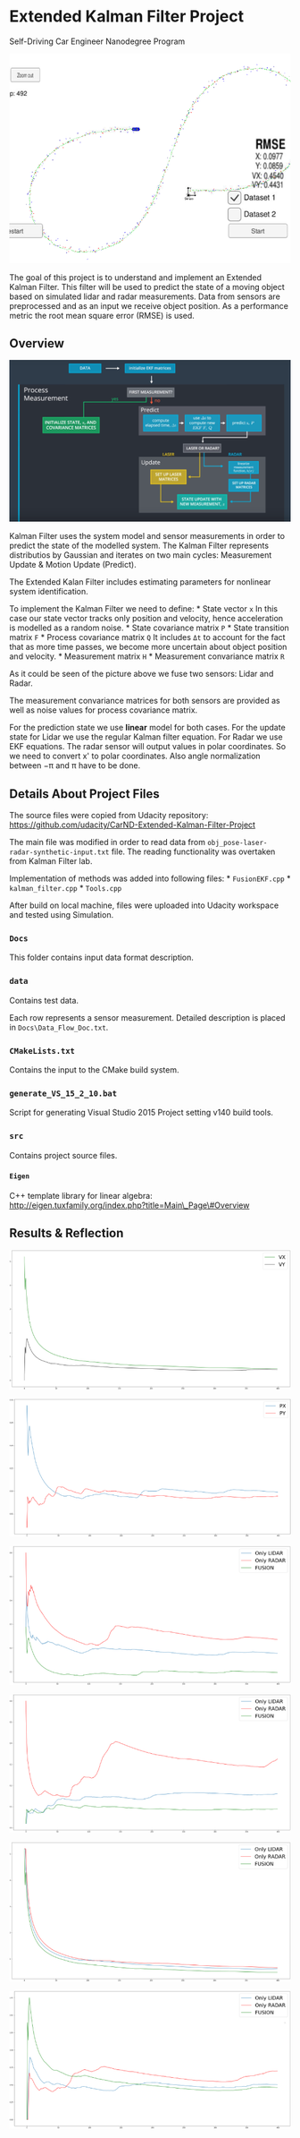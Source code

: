 Extended Kalman Filter Project
==============================

Self-Driving Car Engineer Nanodegree Program

![Simulator](results/Simulator.png)

The goal of this project is to understand and implement an Extended
Kalman Filter. This filter will be used to predict the state of a moving
object based on simulated lidar and radar measurements. Data from
sensors are preprocessed and as an input we receive object position. As
a performance metric the root mean square error (RMSE) is used.

Overview
--------

![KalmanFlow](results/KalmanWorkFlow.png)

Kalman Filter uses the system model and sensor measurements in order to
predict the state of the modelled system. The Kalman Filter represents
distributios by Gaussian and iterates on two main cycles: Measurement
Update & Motion Update (Predict).

The Extended Kalan Filter includes estimating parameters for nonlinear
system identification.

To implement the Kalman Filter we need to define: \* State vector `x` In
this case our state vector tracks only position and velocity, hence
acceleration is modelled as a random noise. \* State covariance matrix
`P` \* State transition matrix `F` \* Process covariance matrix `Q` It
includes `Δt` to account for the fact that as more time passes, we
become more uncertain about object position and velocity. \* Measurement
matrix `H` \* Measurement convariance matrix `R`

As it could be seen of the picture above we fuse two sensors: Lidar and
Radar.

The measurement convariance matrices for both sensors are provided as
well as noise values for process covariance matrix.

For the prediction state we use **linear** model for both cases. For the
update state for Lidar we use the regular Kalman filter equation. For
Radar we use EKF equations. The radar sensor will output values in polar
coordinates. So we need to convert x' to polar coordinates. Also angle
normalization between −π and π have to be done.

Details About Project Files
---------------------------

The source files were copied from Udacity repository:
<a href="https://github.com/udacity/CarND-Extended-Kalman-Filter-Project" class="uri">https://github.com/udacity/CarND-Extended-Kalman-Filter-Project</a>

The main file was modified in order to read data from
`obj_pose-laser-radar-synthetic-input.txt` file. The reading
functionality was overtaken from Kalman Filter lab.

Implementation of methods was added into following files: \*
`FusionEKF.cpp` \* `kalman_filter.cpp` \* `Tools.cpp`

After build on local machine, files were uploaded into Udacity workspace
and tested using Simulation.

### `Docs`

This folder contains input data format description.

### `data`

Contains test data.

Each row represents a sensor measurement. Detailed description is placed
in `Docs\Data_Flow_Doc.txt`.

### `CMakeLists.txt`

Contains the input to the CMake build system.

### `generate_VS_15_2_10.bat`

Script for generating Visual Studio 2015 Project setting v140 build
tools.

### `src`

Contains project source files.

#### `Eigen`

C++ template library for linear algebra:
<a href="http://eigen.tuxfamily.org/index.php?title=Main_Page#Overview" class="uri">http://eigen.tuxfamily.org/index.php?title=Main\_Page\#Overview</a>

Results & Reflection
--------------------

![Velocity\_Fusion](results/Velocity_Fusion_scaled.png)

![Position\_Fusion](results/Position_Fusion_scaled.png)

![PX](results/PX_LidarRadarAndFusion_scaled.png)

![PY](results/PY_LidarRadarAndFusion_scaled.png)

![VX](results/VX_LidarRadarAndFusion_scaled.png)

![VY](results/VY_LidarRadarAndFusion_scaled.png)
